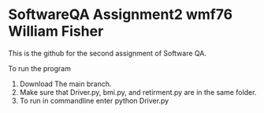 # SoftwareQA Assignment2 wmf76 William Fisher

This is the github for the second assignment of Software QA.

To run the program 
1. Download The main branch.
2. Make sure that Driver.py, bmi.py, and retirment.py are in the same folder.
3. To run in commandline enter python Driver.py 
